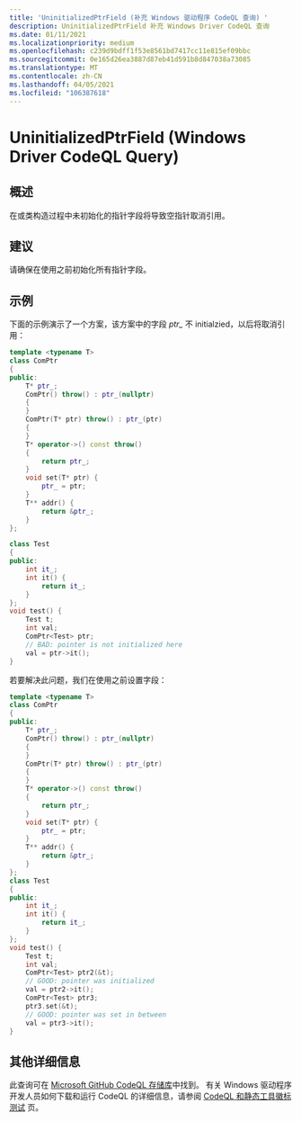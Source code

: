 ```yaml
---
title: 'UninitializedPtrField (补充 Windows 驱动程序 CodeQL 查询) '
description: UninitializedPtrField 补充 Windows Driver CodeQL 查询
ms.date: 01/11/2021
ms.localizationpriority: medium
ms.openlocfilehash: c239d9bdff1f53e8561bd7417cc11e815ef09bbc
ms.sourcegitcommit: 0e165d26ea3887d87eb41d591b8d847038a73085
ms.translationtype: MT
ms.contentlocale: zh-CN
ms.lasthandoff: 04/05/2021
ms.locfileid: "106387618"
---
```

# <a name="uninitializedptrfield-windows-driver-codeql-query"></a>UninitializedPtrField (Windows Driver CodeQL Query) 

## <a name="overview"></a>概述

在或类构造过程中未初始化的指针字段将导致空指针取消引用。

## <a name="recommendation"></a>建议

请确保在使用之前初始化所有指针字段。

## <a name="example"></a>示例

下面的示例演示了一个方案，该方案中的字段 *ptr_* 不 initialzied，以后将取消引用：

```cpp
template <typename T>
class ComPtr
{
public:
    T* ptr_;
    ComPtr() throw() : ptr_(nullptr)
    {
    }
    ComPtr(T* ptr) throw() : ptr_(ptr)
    {
    }
    T* operator->() const throw()
    {
        return ptr_;
    }
    void set(T* ptr) {
        ptr_ = ptr;
    }
    T** addr() {
        return &ptr_;
    }
};

class Test
{
public:
    int it_;
    int it() {
        return it_;
    }
};
void test() {
    Test t;
    int val;
    ComPtr<Test> ptr;
    // BAD: pointer is not initialized here
    val = ptr->it();
}
```

若要解决此问题，我们在使用之前设置字段：

```cpp
template <typename T>
class ComPtr
{
public:
    T* ptr_;
    ComPtr() throw() : ptr_(nullptr)
    {
    }
    ComPtr(T* ptr) throw() : ptr_(ptr)
    {
    }
    T* operator->() const throw()
    {
        return ptr_;
    }
    void set(T* ptr) {
        ptr_ = ptr;
    }
    T** addr() {
        return &ptr_;
    }
};
class Test
{
public:
    int it_;
    int it() {
        return it_;
    }
};
void test() {
    Test t;
    int val;
    ComPtr<Test> ptr2(&t);
    // GOOD: pointer was initialized
    val = ptr2->it();
    ComPtr<Test> ptr3;
    ptr3.set(&t);
    // GOOD: pointer was set in between
    val = ptr3->it();
}
```

## <a name="additional-details"></a>其他详细信息

此查询可在 [Microsoft GitHub CodeQL 存储库](https://github.com/microsoft/Windows-Driver-Developer-Supplemental-Tools)中找到。  有关 Windows 驱动程序开发人员如何下载和运行 CodeQL 的详细信息，请参阅 [CodeQL 和静态工具徽标测试](./static-tools-and-codeql.md) 页。
